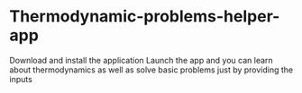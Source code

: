 # Thermodynamic-problems-helper-app

Download and install the application
Launch the app and you can learn about thermodynamics as well as solve basic problems just by providing the inputs
